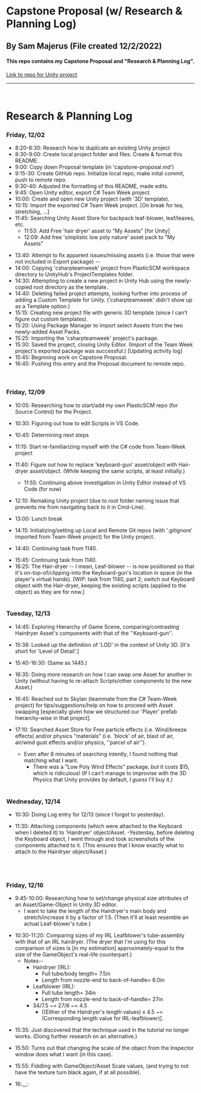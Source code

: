 # Capstone Proposal   (w/ Research & Planning Log) 

## By Sam Majerus  (File created 12/2/2022)

#### This repo contains my Capstone Proposal and "Research & Planning Log".   

[Link to repo for Unity project](https://github.com/SaMajerus/Leaf-blower-Sim.git) 
<hr/>
<br>


# Research & Planning Log
### Friday, 12/02
* 8:20-8:30:  Research how to duplicate an existing Unity project
* 8:30-9:00:  Create local project folder and files.  Create & format this README. 
* 9:00:  Copy down Proposal template (in 'capstone-proposal.md') 
* 9:15-30:  Create GitHub repo.  Initialize local repo, make inital commit, push to remote repo. 
* 9:30-40:  Adjusted the formatting of this README, made edits. 
* 9:45:  Open Unity editor, export C# Team Week project. 
* 10:00:  Create and open new Unity project (with '3D' template).  
* 10:15:  Import the exported C# Team Week project.   [On break for tea, stretching, ...]
* 11:45:  Searching Unity Asset Store for backpack leaf-blower, leaf/leaves, etc. 
  * 11:53:  Add Free 'hair dryer' asset to "My Assets" [for Unity] 
  * 12:09:  Add free 'simplistic low poly nature' asset pack to "My Assets" 

<!-- * [12:30-13:10:  Added links to job postings I saved yesterday to my Job Tracker, for further evaluation later.]   -->

* 13:40:  Attempt to fix apparent issues/missing assets (i.e. those that were not included in Export package) --
* 14:00:  Copying 'csharpteamweek' project from PlasticSCM workspace directory to UnityHub's ProjectTemplates folder. 
* 14:30:  Attempting to create a new project in Unity Hub using the newly-copied root directory as the template. 
* 14:40:  Deleting failed project attempts,  looking further into process of adding a Custom Template for Unity.   ('csharpteamweek' didn't show up as a Template option.)
* 15:15:  Creating new project file with generic 3D template (since I can't figure out custom templates).  
* 15:20:  Using Package Manager to import select Assets from the two newly-added Asset Packs.  
* 15:25:  Importing the 'csharpteamweek' project's package.  
* 15:30:  Saved the project, closing Unity Editor. (Import of the Team Week project's exported package was successful.)   [Updating activity log] 
* 15:45:  Beginning work on Capstone Proposal. 
* 16:45:  Pushing this entry and the Proposal document to remote repo.  
<br><br>



### Friday, 12/09
* 10:05:  Researching how to start/add my own PlasticSCM repo (for Source Control) for the Project. 
<!-- * 10:30:  Researching how to change the gameplay environment without accidentally interfering with the player's current HUD and Menu scenes.  -->
* 10:30:  Figuring out how to edit Scripts in VS Code. 
* 10:45:  Determining next steps
* 11:15:  Start re-familiarizing myself with the C# code from Team-Week project 
* 11:40:  Figure out how to replace 'keyboard-gun' asset/object with Hair-dryer asset/object.  (While keeping the same scripts, at least initially.)
  * 11:55:  Continuing above investigation in Unity Editor instead of VS Code (for now) 
* 12:10:  Remaking Unity project (due to root folder naming issue that prevents me from navigating back to it in Cmd-Line).
* 13:00:  Lunch break

* 14:15:  Initializing/setting up Local and Remote Git repos (with '.gitignore' imported from Team-Week project) for the Unity project. 
* 14:40:  Continuing task from 1140. 
<!-- * 15:15:  Slight detour to finish -- and submit -- first of two job applications. -->
* 15:45:  Continuing task from 1140. 
* 16:25:  The Hair-dryer -- I mean, Leaf-blower -- is now positioned so that it's on-top-of/clipping-into the Keyboard-gun's location in space (in the player's virtual hands).    [WIP:   task from 1140, part 2; switch out Keyboard object with the Hair-dryer, keeping the existing scripts (applied to the object) as they are for now.]
<br><br>



### Tuesday, 12/13 
* 14:45:  Exploring Hierarchy of Game Scene, comparing/contrasting Hairdryer Asset's components with that of the ''Keyboard-gun''.   
* 15:38:  Looked up the definition of 'LOD' in the context of Unity 3D. [It's short for 'Level of Detail'.]   
* 15:40-16:30:  (Same as 1445.) 

* 16:35:  Doing more research on how I can swap one Asset for another in Unity (without having to re-attach Scripts/other components to the new Asset.) 
* 16:45:  Reached out to Skylan  (teammate from the C# Team-Week project)  for tips/suggestions/help on how to proceed with Asset swapping  [especially given how we structured our 'Player' prefab hierarchy-wise in that project].  
* 17:10:  Searched Asset Store for Free particle effects (i.e. Wind/breeze effects) and/or physics "materials" (i.e. 'block' of air, blast of air, air/wind gust effects and/or physics, ''parcel of air'').  
  - Even after 8 minutes of searching intently, I found nothing that matching what I want. 
    * There <em>was</em> a "Low Poly Wind Effects" package, <em>but</em> it costs $15, which is ridiculous!    (If I can't manage to improvise with the 3D Physics that Unity provides by default, <em>I guess</em> I'll buy it.) 
<br><br>



### Wednesday, 12/14 
* 10:30:  Doing Log entry for 12/13 (since I forgot to yesterday). 
<!-- * 11:10:  Formatting edits in this document.  -->
* 11:30:  Attaching components (which were attached to the Keyboard when I deleted it) to 'Hairdryer' object/Asset. 
  -Yesterday, before deleting the Keyboard object, I went through and took screenshots of the components attached to it. (This ensures that I know exactly what to attach to the Hairdryer object/Asset.)  
<!-- * 11:55:  (Went to Lunch.) -->
<br><br>



### Friday, 12/16
* 9:45-10:00:   Researching how to set/change physical size attributes of an Asset/Game-Object in Unity 3D editor. 
  - I want to take the length of the Hairdryer's main body and stretch/increase it by a factor of 1.5.  (Then it'll at least resemble an actual Leaf-blower's tube.)  
<!-- * 10:15-30:   Following along with tutorial I found.  (Link: https://www.youtube.com/watch?v=XZnmMGz_VyU)  -->
* 10:30-11:20:   Comparing sizes of my IRL Leafblower's tube-assembly with that of an IRL hairdryer.  (The dryer that I'm using for this comparison of sizes is [in my estimation] approximately-equal to the size of the GameObject's real-life counterpart.)  
  - Notes--  
    * Hairdryer (IRL): 
      - Full tube/body length=  7.5in 
      - Length from nozzle-end to back-of-handle=  6.0in 
      <!-- - Nozzle diameter=  2.25in.  (4.5in-long taper down from (the widest-point's) 3.75in diameter.)  -->
    * Leafblower (IRL): 
      - Full tube length=  34in 
      - Length from nozzle-end to back-of-handle=  27in 
      <!-- - Nozzle diameter=  2.75in.  (2.75in-long taper down from 3.75in (tube-) diameter.)  -->
    * 34/7.5 ~= 27/6 ~= 4.5   
      - [(Either of the Hairdryer's length values) x 4.5  ~=  (Corresponding length value for IRL-leafblower)].

<!-- * 15:05:   Continuing to follow along with tutorial  (taking into account the measurements noted above).   -->
* 15:35:   Just discovered that the technique used in the tutorial no longer works.   (Doing further research on an alternative.)

* 15:50:   Turns out that changing the scale of the object from the Inspector window does what I want (in this case). 
* 15:55:   Fiddling with GameObject/Asset Scale values, (and trying to not have the texture turn black again, if at all possible).  
* 16:__:   






<!-- [Example entry]
* 1:20: implement react-spring library in sample project 
-->








<!--
<br><br>




## License
Email me at ladolego@gmail.com for questions, ideas, concerns, or even any issues that you run into. !--You may also clone or Fork the content in this Repo to fiddle around with it, if you like.--

Licensed through MIT. Copyright (c) 12/2/2022, Samuel Majerus. --> 